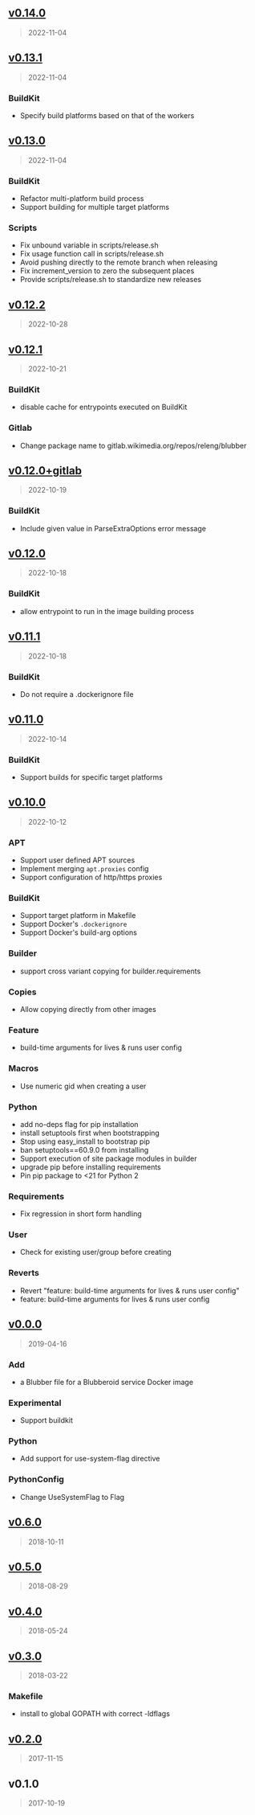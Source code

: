 
<a name="v0.14.0"></a>
## [v0.14.0](https://gitlab.wikimedia.org/repos/releng/blubber/compare/v0.13.1...v0.14.0)

> 2022-11-04


<a name="v0.13.1"></a>
## [v0.13.1](https://gitlab.wikimedia.org/repos/releng/blubber/compare/v0.13.0...v0.13.1)

> 2022-11-04

### BuildKit

* Specify build platforms based on that of the workers


<a name="v0.13.0"></a>
## [v0.13.0](https://gitlab.wikimedia.org/repos/releng/blubber/compare/v0.12.2...v0.13.0)

> 2022-11-04

### BuildKit

* Refactor multi-platform build process
* Support building for multiple target platforms

### Scripts

* Fix unbound variable in scripts/release.sh
* Fix usage function call in scripts/release.sh
* Avoid pushing directly to the remote branch when releasing
* Fix increment_version to zero the subsequent places
* Provide scripts/release.sh to standardize new releases


<a name="v0.12.2"></a>
## [v0.12.2](https://gitlab.wikimedia.org/repos/releng/blubber/compare/v0.12.1...v0.12.2)

> 2022-10-28


<a name="v0.12.1"></a>
## [v0.12.1](https://gitlab.wikimedia.org/repos/releng/blubber/compare/v0.12.0+gitlab...v0.12.1)

> 2022-10-21

### BuildKit

* disable cache for entrypoints executed on BuildKit

### Gitlab

* Change package name to gitlab.wikimedia.org/repos/releng/blubber


<a name="v0.12.0+gitlab"></a>
## [v0.12.0+gitlab](https://gitlab.wikimedia.org/repos/releng/blubber/compare/v0.12.0...v0.12.0+gitlab)

> 2022-10-19

### BuildKit

* Include given value in ParseExtraOptions error message


<a name="v0.12.0"></a>
## [v0.12.0](https://gitlab.wikimedia.org/repos/releng/blubber/compare/v0.11.1...v0.12.0)

> 2022-10-18

### BuildKit

* allow entrypoint to run in the image building process


<a name="v0.11.1"></a>
## [v0.11.1](https://gitlab.wikimedia.org/repos/releng/blubber/compare/v0.11.0...v0.11.1)

> 2022-10-18

### BuildKit

* Do not require a .dockerignore file


<a name="v0.11.0"></a>
## [v0.11.0](https://gitlab.wikimedia.org/repos/releng/blubber/compare/v0.10.0...v0.11.0)

> 2022-10-14

### BuildKit

* Support builds for specific target platforms


<a name="v0.10.0"></a>
## [v0.10.0](https://gitlab.wikimedia.org/repos/releng/blubber/compare/v0.0.0...v0.10.0)

> 2022-10-12

### APT

* Support user defined APT sources
* Implement merging `apt.proxies` config
* Support configuration of http/https proxies

### BuildKit

* Support target platform in Makefile
* Support Docker's `.dockerignore`
* Support Docker's build-arg options

### Builder

* support cross variant copying for builder.requirements

### Copies

* Allow copying directly from other images

### Feature

* build-time arguments for lives & runs user config

### Macros

* Use numeric gid when creating a user

### Python

* add no-deps flag for pip installation
* install setuptools first when bootstrapping
* Stop using easy_install to bootstrap pip
* ban setuptools==60.9.0 from installing
* Support execution of site package modules in builder
* upgrade pip before installing requirements
* Pin pip package to <21 for Python 2

### Requirements

* Fix regression in short form handling

### User

* Check for existing user/group before creating

### Reverts

* Revert "feature: build-time arguments for lives & runs user config"
* feature: build-time arguments for lives & runs user config


<a name="v0.0.0"></a>
## [v0.0.0](https://gitlab.wikimedia.org/repos/releng/blubber/compare/v0.6.0...v0.0.0)

> 2019-04-16

### Add

* a Blubber file for a Blubberoid service Docker image

### Experimental

* Support buildkit

### Python

* Add support for use-system-flag directive

### PythonConfig

* Change UseSystemFlag to Flag


<a name="v0.6.0"></a>
## [v0.6.0](https://gitlab.wikimedia.org/repos/releng/blubber/compare/v0.5.0...v0.6.0)

> 2018-10-11


<a name="v0.5.0"></a>
## [v0.5.0](https://gitlab.wikimedia.org/repos/releng/blubber/compare/v0.4.0...v0.5.0)

> 2018-08-29


<a name="v0.4.0"></a>
## [v0.4.0](https://gitlab.wikimedia.org/repos/releng/blubber/compare/v0.3.0...v0.4.0)

> 2018-05-24


<a name="v0.3.0"></a>
## [v0.3.0](https://gitlab.wikimedia.org/repos/releng/blubber/compare/v0.2.0...v0.3.0)

> 2018-03-22

### Makefile

* install to global GOPATH with correct -ldflags


<a name="v0.2.0"></a>
## [v0.2.0](https://gitlab.wikimedia.org/repos/releng/blubber/compare/v0.1.0...v0.2.0)

> 2017-11-15


<a name="v0.1.0"></a>
## v0.1.0

> 2017-10-19

